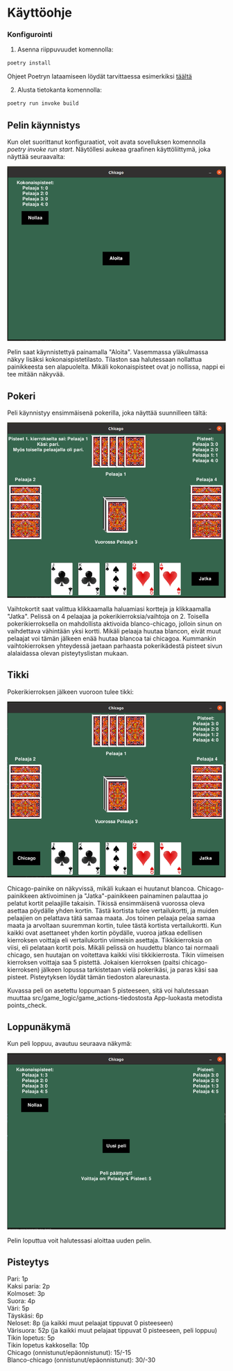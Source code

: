 <h1>Käyttöohje</h2>

<h3> Konfigurointi </h3>

1. Asenna riippuvuudet komennolla:

```bash
poetry install
```

Ohjeet Poetryn lataamiseen löydät tarvittaessa esimerkiksi [täältä](https://ohjelmistotekniikka-hy.github.io/python/poetry)

2. Alusta tietokanta komennolla:

```bash
poetry run invoke build
```

<h2> Pelin käynnistys </h2>
Kun olet suorittanut konfiguraatiot, voit avata sovelluksen komennolla <i>poetry invoke run start</i>. Näytöllesi aukeaa graafinen käyttöliittymä, joka näyttää seuraavalta:

![Aloitusnäkymä](./kuvat/aloitusnakyma.png)

Pelin saat käynnistettyä painamalla "Aloita". Vasemmassa yläkulmassa näkyy lisäksi kokonaispistetilasto. Tilaston saa halutessaan nollattua painikkeesta sen alapuolelta. Mikäli kokonaispisteet ovat jo nollissa, nappi ei tee mitään näkyvää.

<h2> Pokeri </h2>

Peli käynnistyy ensimmäisenä pokerilla, joka näyttää suunnilleen tältä:

![Pokerinäkymä](./kuvat/pokerinakyma.png)

Vaihtokortit saat valittua klikkaamalla haluamiasi kortteja ja klikkaamalla "Jatka". Pelissä on 4 pelaajaa ja pokerikierroksia/vaihtoja on 2. Toisella pokerikierroksella on mahdollista aktivoida blanco-chicago, jolloin sinun on vaihdettava vähintään yksi kortti. Mikäli pelaaja huutaa blancon, eivät muut pelaajat voi tämän jälkeen enää huutaa blancoa tai chicagoa. Kummankin vaihtokierroksen yhteydessä jaetaan parhaasta pokerikädestä pisteet sivun alalaidassa olevan pisteytyslistan mukaan.

<h2> Tikki </h2>

Pokerikierroksen jälkeen vuoroon tulee tikki:

![Tikkinäkymä](./kuvat/tikkinakyma.png)

Chicago-painike on näkyvissä, mikäli kukaan ei huutanut blancoa. Chicago-painikkeen aktivoiminen ja "Jatka"-painikkeen painaminen palauttaa jo pelatut kortit pelaajille takaisin. Tikissä ensimmäisenä vuorossa oleva asettaa pöydälle yhden kortin. Tästä kortista tulee vertailukortti, ja muiden pelaajien on pelattava tätä samaa maata. Jos toinen pelaaja pelaa samaa maata ja arvoltaan suuremman kortin, tulee tästä kortista vertailukortti. Kun kaikki ovat asettaneet yhden kortin pöydälle, vuoroa jatkaa edellisen kierroksen voittaja eli vertailukortin viimeisin asettaja. Tikkikierroksia on viisi, eli pelataan kortit pois. Mikäli pelissä on huudettu blanco tai normaali chicago, sen huutajan on voitettava kaikki viisi tikkikierrosta. Tikin viimeisen kierroksen voittaja saa 5 pistettä. Jokaisen kierroksen (paitsi chicago-kierroksen) jälkeen lopussa tarkistetaan vielä pokerikäsi, ja paras käsi saa pisteet. Pisteytyksen löydät tämän tiedoston alareunasta.


Kuvassa peli on asetettu loppumaan 5 pisteeseen, sitä voi halutessaan muuttaa src/game_logic/game_actions-tiedostosta App-luokasta metodista points_check.

<h2> Loppunäkymä </h2>

Kun peli loppuu, avautuu seuraava näkymä:

![Loppunäkymä](./kuvat/loppunakyma.png)

Pelin loputtua voit halutessasi aloittaa uuden pelin.

<h2> Pisteytys </h2>
Pari: 1p <br>
Kaksi paria: 2p <br>
Kolmoset: 3p <br>
Suora: 4p <br>
Väri: 5p <br>
Täyskäsi: 6p <br>
Neloset: 8p (ja kaikki muut pelaajat tippuvat 0 pisteeseen) <br>
Värisuora: 52p (ja kaikki muut pelajaat tippuvat 0 pisteeseen, peli loppuu) <br>
Tikin lopetus: 5p <br>
Tikin lopetus kakkosella: 10p <br>
Chicago (onnistunut/epäonnistunut): 15/-15 <br>
Blanco-chicago (onnistunut/epäonnistunut): 30/-30 <br>